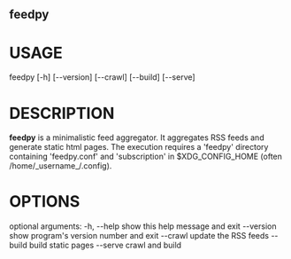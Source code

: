 feedpy
------

USAGE
=====
feedpy [-h] [--version] [--crawl] [--build] [--serve]


DESCRIPTION
===========
**feedpy** is a minimalistic feed aggregator. It aggregates RSS feeds and
generate static html pages. The execution requires a 'feedpy' directory
containing 'feedpy.conf' and 'subscription' in $XDG\_CONFIG\_HOME (often
/home/\_username\_/.config).


OPTIONS
=======
optional arguments:
    -h, --help  show this help message and exit
    --version   show program's version number and exit
    --crawl     update the RSS feeds
    --build     build static pages
    --serve     crawl and build


